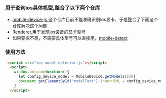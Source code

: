 ### 用于查询ios具体机型,整合了以下两个仓库
- [mobile-device-js](https://github.com/joyqi/mobile-device-js),这个仓库目前不能准确识别ios显卡，于是整合了下面这个仓库解决这个问题
- [Renderer](https://github.com/51Degrees/Renderer),用于发现ios设备的显卡型号
- 如果要求不高，不需要具体型号可以直接用，[mobile-detect](https://github.com/hgoebl/mobile-detect.js/)

### 使用方法
```html
 <script src="ios-model-detector.js"></script>
  <script>
    window.onload=function(){
      let config_device_model = MobileDevice.getModels()[0]
      document.getElementById("modelText").innerHTML = config_device_model;
    }
  </script>
```
